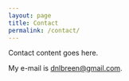 ```yaml
---
layout: page
title: Contact
permalink: /contact/
---
```


Contact content goes here.

My e-mail is [dnlbreen@gmail.com](mailto:dnlbreen@gmail.com).
